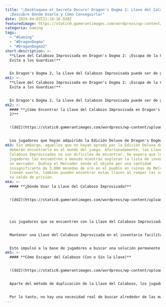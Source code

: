 ```yaml
---
title: "¡Desbloquea el Secreto Oscuro! Dragon's Dogma 2: Llave del Calabozo -
  ¡Descubre Dónde Usarla y Cómo Conseguirla!"
date: 2024-04-03T21:10:16.938Z
featuredimage: https://static0.gamerantimages.com/wordpress/wp-content/uploads/2024/04/dragon-s-dogma-2_-a-candle-in-the-storm-walkthrough-3.jpg?q=70&fit=contain&w=1140&h=&dpr=2
categoria: Gaming
tags:
  - "#Gaming"
  - "#DragonDogma"
  - "#DragonDogma2"
short-description: >-
  **Llave del Calabozo Improvisada en Dragon's Dogma 2: ¡Escapa de la Cárcel y
  Evita a los Guardias!**


  En Dragon's Dogma 2, la Llave del Calabozo Improvisada puede ser de gran ayuda para los jugadores que han sido detenidos por sus crímenes. Este objeto permite una rápida escapada para aquellos jugadores que se encuentran atrapados
mk1: >-
  **Llave del Calabozo Improvisada en Dragon's Dogma 2: ¡Escapa de la Cárcel y
  Evita a los Guardias!**


  En Dragon's Dogma 2, la Llave del Calabozo Improvisada puede ser de gran ayuda para los jugadores que han sido detenidos por sus crímenes. Este objeto permite una rápida escapada para aquellos jugadores que se encuentran atrapados en una cárcel, o gaol, como se conoce comúnmente. Similar a la mayoría de los RPG modernos, matar civiles inocentes y entrar sin permiso en propiedades restringidas durante horas inapropiadas está en contra de la ley.
mk2: >-
  #### **¿Cómo Encontrar la Llave del Calabozo Improvisada en Dragon's Dogma
  2?**


  ![dd2](https://static0.gamerantimages.com/wordpress/wp-content/uploads/2024/03/dragons-dogma-2-microtransactions-avoid-makeshift-gaol-key.jpg?q=70&fit=crop&w=1500&dpr=2 "dd2")


  Los jugadores que hayan adquirido la Edición Deluxe de Dragon's Dogma 2 pueden acceder a una unidad de la Llave del Calabozo Improvisada en su almacenamiento de objetos. Este almacenamiento se encuentra hablando con cualquier posadero y seleccionando la opción de ver el almacenamiento.
mk3: Sin embargo, aquellos que no hayan optado por la Edición Deluxe del juego
  deberán encontrarla en el mundo del juego. Afortunadamente, las Llaves del
  Calabozo Improvisadas no son difíciles de encontrar. Se espera que los
  jugadores las encuentren a menudo mientras exploran la lista de inventario de
  un mercader. Dudley el Mercader vende el objeto por una cantidad
  insignificante de 3,000 monedas de oro en el pueblo en ruinas de Melve. Si
  tienen suerte, también pueden encontrar estas llaves al romper las vasijas en
  su celda de prisión.
mk4: >-
  #### **¿Dónde Usar la Llave del Calabozo Improvisada?**


  ![dd2](https://static0.gamerantimages.com/wordpress/wp-content/uploads/2024/04/dragon-s-dogma-2_-a-candle-in-the-storm-walkthrough-1.jpg?q=70&fit=crop&w=1500&dpr=2 "dd2")




  Los jugadores que se encuentren con la Llave del Calabozo Improvisada en el inventario de un mercader pueden estar buscando usos potenciales para el objeto. La respuesta es bastante directa, ya que el objeto consumible solo puede usarse para abrir la puerta que conduce fuera de la celda de la cárcel. Sin embargo, el Arisen aún necesita descubrir cómo salir del calabozo y evitar a los guardias de la prisión.


  Mantener una Llave del Calabozo Improvisada en el inventario facilita mucho una fuga de prisión. Desafortunadamente, estas llaves solo pueden usarse una vez por activación. Aunque las Llaves del Calabozo Improvisadas no son caras, los jugadores pueden quedarse rápidamente sin ellas, lo que los obliga a sufrir las consecuencias de sus acciones.


  Esto impulsó a la base de jugadores a buscar una solución permanente al problema y la comunidad rápidamente ideó una solución. Una vez que el Arisen comienza una misión llamada "El Magistrado Encarcelado", el Capitán Brant le entrega la Llave del Calabozo.
mk5: >-
  #### **Cómo Escapar del Calabozo (Con o Sin la Llave)**


  ![dd2](https://static0.gamerantimages.com/wordpress/wp-content/uploads/2024/03/dragon-s-dogma-2-gaol.jpg?q=70&fit=crop&w=1500&dpr=2 "dd2")


  Aparte del método de duplicación de la Llave del Calabozo, los jugadores con la Llave del Calabozo Improvisada pueden abrir la puerta de la celda y salir corriendo hacia la salida. Los guardias que patrullan por la zona no suelen dañar al Arisen a menos que elijan merodear. A diferencia de la mayoría de los RPG, los jugadores no necesitan buscar su propio equipo e items en cofres.


  Por lo tanto, no hay una necesidad real de buscar alrededor de las mazmorras, a menos que uno esté buscando más botín. Todos los objetos perdidos del inventario volverán al Arisen después de que se reúnan con sus peones fuera del calabozo. Para los jugadores que se encuentren en la cárcel sin una Llave del Calabozo Improvisada, buscar grietas en las paredes puede ayudar. Estas grietas pueden ser destruidas con ataques cuerpo a cuerpo, revelando un camino hacia el sistema de alcantarillado.
---
```


